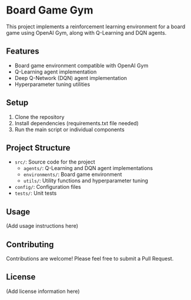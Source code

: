 # Board Game Gym

This project implements a reinforcement learning environment for a board game using OpenAI Gym, along with Q-Learning and DQN agents.

## Features

- Board game environment compatible with OpenAI Gym
- Q-Learning agent implementation
- Deep Q-Network (DQN) agent implementation
- Hyperparameter tuning utilities

## Setup

1. Clone the repository
2. Install dependencies (requirements.txt file needed)
3. Run the main script or individual components

## Project Structure

- `src/`: Source code for the project
  - `agents/`: Q-Learning and DQN agent implementations
  - `environments/`: Board game environment
  - `utils/`: Utility functions and hyperparameter tuning
- `config/`: Configuration files
- `tests/`: Unit tests

## Usage

(Add usage instructions here)

## Contributing

Contributions are welcome! Please feel free to submit a Pull Request.

## License

(Add license information here)
